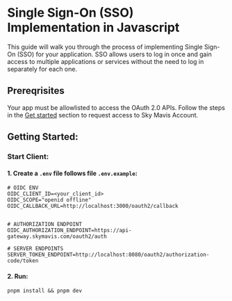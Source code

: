 # Single Sign-On (SSO) Implementation in Javascript

This guide will walk you through the process of implementing Single Sign-On (SSO) for your application. SSO allows users to log in once and gain access to multiple applications or services without the need to log in separately for each one.

## Prereqrisites

Your app must be allowlisted to access the OAuth 2.0 APIs. Follow the steps in the [Get started](https://docs.skymavis.com/docs/sma-get-started#get-started) section to request access to Sky Mavis Account.

## Getting Started:

### Start Client:

#### 1. Create a `.env` file follows file `.env.example`:

```shell
# OIDC ENV
OIDC_CLIENT_ID=<your_client_id>
OIDC_SCOPE="openid offline"
OIDC_CALLBACK_URL=http://localhost:3000/oauth2/callback


# AUTHORIZATION ENDPOINT
OIDC_AUTHORIZATION_ENDPOINT=https://api-gateway.skymavis.com/oauth2/auth

# SERVER ENDPOINTS
SERVER_TOKEN_ENDPOINT=http://localhost:8080/oauth2/authorization-code/token
```

#### 2. Run: 
`pnpm install && pnpm dev`
